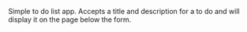 Simple to do list app. Accepts a title and description for a to do and will display it on the page below the form. 
